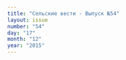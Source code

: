 ```yaml
---
title: "Сельские вести - Выпуск №54"
layout: issue
number: "54"
day: "17"
month: "12"
year: "2015"
---
```

